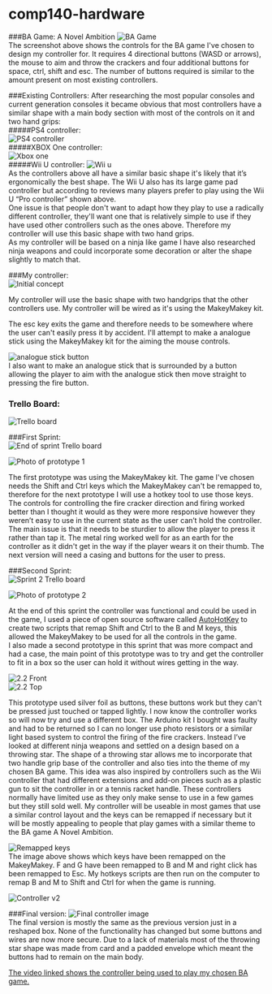 # comp140-hardware
###BA Game: A Novel Ambition
![BA Game](https://raw.githubusercontent.com/MaddieK19/comp140-hardware/master/Images/BA%20game%20instructions.png)  
The screenshot above shows the controls for the BA game I've chosen to design my controller for. It requires 4 directional buttons (WASD or arrows), the mouse to aim and throw the crackers and four additional buttons for space, ctrl, shift and esc. The number of buttons required is similar to the amount present on most existing controllers.

###Existing Controllers:
After researching the most popular consoles and current generation consoles it became obvious that most controllers have a similar shape with a main body section with most of the controls on it and two hand grips:  
#####PS4 controller:  
![PS4 controller](http://www.evilcontrollers.com/media/catalog/product/cache/1/image/490x351/9df78eab33525d08d6e5fb8d27136e95/p/s/ps4-frontview.png)  
#####XBOX One controller:  
![Xbox one](https://www.evilcontrollers.com/media/catalog/product/cache/1/image/490x351/9df78eab33525d08d6e5fb8d27136e95/x/b/xboxone-frontview-stockblack.png)  
#####Wii U controller:
![Wii u](http://ecx.images-amazon.com/images/I/7115A2m702L._SX522_.jpg)  
As the controllers above all have a similar basic shape it's likely that it’s ergonomically the best shape. The Wii U also has its large game pad controller but according to reviews many players prefer to play using the Wii U “Pro controller” shown above.  
One issue is that people don't want to adapt how they play to use a radically different controller, they'll want one that is relatively simple to use if they have used other controllers such as the ones above.  Therefore my controller will use this basic shape with two hand grips.      
As my controller will be based on a ninja like game I have also researched ninja weapons and could incorporate some decoration or alter the shape slightly to match that.

###My controller:  
![Initial concept](https://raw.githubusercontent.com/MaddieK19/comp140-hardware/master/Images/design.png)

My controller will use the basic shape with two handgrips that the other controllers use. My controller will be wired as it's using the MakeyMakey kit.

The esc key exits the game and therefore needs to be somewhere where the user can't easily press it by accident.
I'll attempt to make a analogue stick using the MakeyMakey kit for the aiming the mouse controls.

![analogue stick button](https://raw.githubusercontent.com/MaddieK19/comp140-hardware/master/Images/js%20button.png)  
I also want to make an analogue stick that is surrounded by a button allowing the player to aim with the analogue stick then move straight to pressing the fire button.

### Trello Board:  
![Trello board](https://raw.githubusercontent.com/MaddieK19/comp140-hardware/master/Images/Trello%20board.PNG)

###First Sprint:  
![End of sprint Trello board](https://raw.githubusercontent.com/MaddieK19/comp140-hardware/master/Images/End%20of%20sprint%201.PNG)
  
![Photo of prototype 1](https://raw.githubusercontent.com/MaddieK19/comp140-hardware/master/Images/Prototype%201.jpg)  

The first prototype was using the MakeyMakey kit. The game I've chosen needs the Shift and Ctrl keys which the MakeyMakey can't be remapped to, therefore for the next prototype I will use a hotkey tool to use those keys.  The controls for controlling the fire cracker direction and firing worked better than I thought it would as they were more responsive however they weren’t easy to use in the current state as the user can’t hold the controller. The main issue is that it needs to be sturdier to allow the player to press it rather than tap it. The metal ring worked well for as an earth for the controller as it didn't get in the way if the player wears it on their thumb. 
The next version will need a casing and buttons for the user to press.


###Second Sprint:  
![Sprint 2 Trello board](https://raw.githubusercontent.com/MaddieK19/comp140-hardware/master/Images/End%20of%20sprint%202.PNG)  

![Photo of prototype 2](https://raw.githubusercontent.com/MaddieK19/comp140-hardware/master/Images/Prototype%202.jpg)    

At the end of this sprint the controller was functional and could be used in the game, I used a piece of open source software called [AutoHotKey](https://autohotkey.com/) to create two scripts that remap Shift and Ctrl to the B and M keys, this allowed the MakeyMakey to be used for all the controls in the game.   
I also made a second prototype in this sprint that was more compact and had a case, the main point of this prototype was to try and get the controller to fit in a box so the user can hold it without wires getting in the way.   

![2.2 Front](https://raw.githubusercontent.com/MaddieK19/comp140-hardware/master/Images/Prototype%202.2%20front.jpg)  
![2.2 Top](https://raw.githubusercontent.com/MaddieK19/comp140-hardware/master/Images/Prototype%202.2%20top.jpg)  

This prototype used silver foil as buttons, these buttons work but they can't be pressed just touched or tapped lightly. 
I now know the controller works so will now try and use a different box. The Arduino kit I bought was faulty and had to be returned so I can no longer use photo resistors or a similar light based system to control the firing of the fire crackers. Instead I’ve looked at different ninja weapons and settled on a design based on a throwing star. The shape of a throwing star allows me to incorporate that two handle grip base of the controller and also ties into the theme of my chosen BA game. This idea was also inspired by controllers such as the Wii controller that had different extensions and add-on pieces such as a plastic gun to sit the controller in or a tennis racket handle. These controllers normally have limited use as they only make sense to use in a few games but they still sold well. My controller will be useable in most games that use a similar control layout and the keys can be remapped if necessary but it will be mostly appealing to people that play games with a similar theme to the BA game A Novel Ambition. 

![Remapped keys](https://raw.githubusercontent.com/MaddieK19/comp140-hardware/master/Images/Remapped%20keys.PNG)  
The image above shows which keys have been remapped on the MakeyMakey. F and G have been remapped to B and M and right click has been remapped to Esc. My hotkeys scripts are then run on the computer to remap B and M to Shift and Ctrl for when the game is running.

![Controller v2](https://raw.githubusercontent.com/MaddieK19/comp140-hardware/master/Images/controller%20v2.png)

###Final version: 
![Final controller image](https://raw.githubusercontent.com/MaddieK19/comp140-hardware/master/Images/Final%20Prototype.jpg)  
The final version is mostly the same as the previous version just in a reshaped box. None of the functionality has changed but some buttons and wires are now more secure. Due to a lack of materials most of the throwing star shape was made from card and a padded envelope which meant the buttons had to remain on the main body.

[The video linked shows the controller being used to play my chosen BA game.](https://youtu.be/Q6laW-UWeQs)


